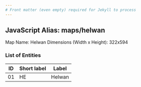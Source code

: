 ```yaml
---
# Front matter (even empty) required for Jekyll to process
---
```


## JavaScript Alias: maps/helwan

Map Name: Helwan
Dimensions (Width x Height): 322x594





### List of Entities

ID | Short label | Label
---|---|---|
01|HE|Helwan

